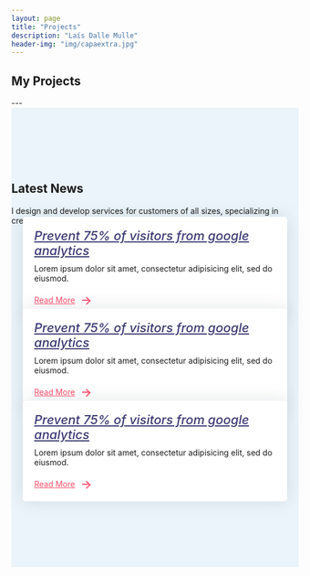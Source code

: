 ```yaml
---
layout: page
title: "Projects"
description: "Laís Dalle Mulle"
header-img: "img/capaextra.jpg"
---
```



<h2>My Projects</h2>
---

<style>
body{margin-top:20px;}

.section {
    padding: 100px 0;
    position: relative;
}
.gray-bg {
    background-color: #ebf4fa;
}
/* Blog 
---------------------*/
.blog-grid {
  margin-top: 15px;
  margin-bottom: 15px;
}
.blog-grid .blog-img {
  position: relative;
  border-radius: 5px;
  overflow: hidden;
}
.blog-grid .blog-img .date {
  position: absolute;
  background: #3a3973;
  color: #ffffff;
  padding: 8px 15px;
  left: 0;
  top: 10px;
  font-size: 14px;
}
.blog-grid .blog-info {
  box-shadow: 0 0 30px rgba(31, 45, 61, 0.125);
  border-radius: 5px;
  background: #ffffff;
  padding: 20px;
  margin: -30px 20px 0;
  position: relative;
}
.blog-grid .blog-info h5 {
  font-size: 22px;
  font-weight: 500;
  margin: 0 0 10px;
}
.blog-grid .blog-info h5 a {
  color: #3a3973;
}
.blog-grid .blog-info p {
  margin: 0;
}
.blog-grid .blog-info .btn-bar {
  margin-top: 20px;
}

.px-btn-arrow {
    padding: 0 50px 0 0;
    line-height: 20px;
    position: relative;
    display: inline-block;
    color: #fe4f6c;
    -moz-transition: ease all 0.3s;
    -o-transition: ease all 0.3s;
    -webkit-transition: ease all 0.3s;
    transition: ease all 0.3s;
}


.px-btn-arrow .arrow {
    width: 13px;
    height: 2px;
    background: currentColor;
    display: inline-block;
    position: absolute;
    top: 0;
    bottom: 0;
    margin: auto;
    right: 25px;
    -moz-transition: ease right 0.3s;
    -o-transition: ease right 0.3s;
    -webkit-transition: ease right 0.3s;
    transition: ease right 0.3s;
}

.px-btn-arrow .arrow:after {
    width: 8px;
    height: 8px;
    border-right: 2px solid currentColor;
    border-top: 2px solid currentColor;
    content: "";
    position: absolute;
    top: -3px;
    right: 0;
    display: inline-block;
    -moz-transform: rotate(45deg);
    -o-transform: rotate(45deg);
    -ms-transform: rotate(45deg);
    -webkit-transform: rotate(45deg);
    transform: rotate(45deg);
}
</style>

<section class="section gray-bg" id="blog">
            <div class="container">
                <div class="row justify-content-center">
                    <div class="col-lg-7 text-center">
                        <div class="section-title">
                            <h2>Latest News</h2>
                            <p>I design and develop services for customers of all sizes, specializing in creating stylish, modern websites</p>
                        </div>
                    </div>
                </div>
                <div class="row">
                    <div class="col-lg-4">
                        <div class="blog-grid">
                            <div class="blog-img">
                                <div class="date">04 FEB</div>
                                <a href="#">
                                    <img src="https://laisdallemulle.github.io/img/agri.png" title="" alt="">
                                </a>
                            </div>
                            <div class="blog-info">
                                <h5><a href="#">Prevent 75% of visitors from google analytics</a></h5>
                                <p>Lorem ipsum dolor sit amet, consectetur adipisicing elit, sed do eiusmod.</p>
                                <div class="btn-bar">
                                    <a href="#" class="px-btn-arrow">
                                        <span>Read More</span>
                                        <i class="arrow"></i>
                                    </a>
                                </div>
                            </div>
                        </div>
                    </div>
                    <div class="col-lg-4">
                        <div class="blog-grid">
                            <div class="blog-img">
                                <div class="date">04 FEB</div>
                                <a href="#">
                                    <img src="https://laisdallemulle.github.io/img/hosp.png" title="" alt="">
                                </a>
                            </div>
                            <div class="blog-info">
                                <h5><a href="#">Prevent 75% of visitors from google analytics</a></h5>
                                <p>Lorem ipsum dolor sit amet, consectetur adipisicing elit, sed do eiusmod.</p>
                                <div class="btn-bar">
                                    <a href="#" class="px-btn-arrow">
                                        <span>Read More</span>
                                        <i class="arrow"></i>
                                    </a>
                                </div>
                            </div>
                        </div>
                    </div>
                    <div class="col-lg-4">
                        <div class="blog-grid">
                            <div class="blog-img">
                                <div class="date">04 FEB</div>
                                <a href="#">
                                    <img src="https://laisdallemulle.github.io/img/ice.png" title="" alt="">
                                </a>
                            </div>
                            <div class="blog-info">
                                <h5><a href="#">Prevent 75% of visitors from google analytics</a></h5>
                                <p>Lorem ipsum dolor sit amet, consectetur adipisicing elit, sed do eiusmod.</p>
                                <div class="btn-bar">
                                    <a href="#" class="px-btn-arrow">
                                        <span>Read More</span>
                                        <i class="arrow"></i>
                                    </a>
                                </div>
                            </div>
                        </div>
                    </div>
                </div>
            </div>
        </section>